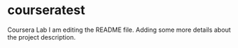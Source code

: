 # courseratest
Coursera Lab
I am editing the README file. Adding some more details about the project description.
